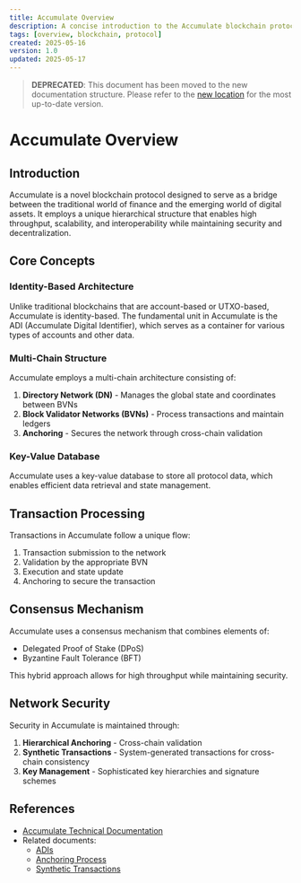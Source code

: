 ```yaml
---
title: Accumulate Overview
description: A concise introduction to the Accumulate blockchain protocol
tags: [overview, blockchain, protocol]
created: 2025-05-16
version: 1.0
updated: 2025-05-17
---
```


> **DEPRECATED**: This document has been moved to the new documentation structure. Please refer to the [new location](./new_structure/02_architecture/01_overview.md) for the most up-to-date version.

# Accumulate Overview

## Introduction

Accumulate is a novel blockchain protocol designed to serve as a bridge between the traditional world of finance and the emerging world of digital assets. It employs a unique hierarchical structure that enables high throughput, scalability, and interoperability while maintaining security and decentralization.

## Core Concepts

### Identity-Based Architecture

Unlike traditional blockchains that are account-based or UTXO-based, Accumulate is identity-based. The fundamental unit in Accumulate is the ADI (Accumulate Digital Identifier), which serves as a container for various types of accounts and other data.

### Multi-Chain Structure

Accumulate employs a multi-chain architecture consisting of:

1. **Directory Network (DN)** - Manages the global state and coordinates between BVNs
2. **Block Validator Networks (BVNs)** - Process transactions and maintain ledgers
3. **Anchoring** - Secures the network through cross-chain validation

### Key-Value Database

Accumulate uses a key-value database to store all protocol data, which enables efficient data retrieval and state management.

## Transaction Processing

Transactions in Accumulate follow a unique flow:

1. Transaction submission to the network
2. Validation by the appropriate BVN
3. Execution and state update
4. Anchoring to secure the transaction

## Consensus Mechanism

Accumulate uses a consensus mechanism that combines elements of:

- Delegated Proof of Stake (DPoS)
- Byzantine Fault Tolerance (BFT)

This hybrid approach allows for high throughput while maintaining security.

## Network Security

Security in Accumulate is maintained through:

1. **Hierarchical Anchoring** - Cross-chain validation
2. **Synthetic Transactions** - System-generated transactions for cross-chain consistency
3. **Key Management** - Sophisticated key hierarchies and signature schemes

## References

- [Accumulate Technical Documentation](https://docs.accumulatenetwork.io/)
- Related documents: 
  - [ADIs](02_accumulate_digital_identifiers.md)
  - [Anchoring Process](03_anchoring_process.md)
  - [Synthetic Transactions](04_synthetic_transactions.md)
